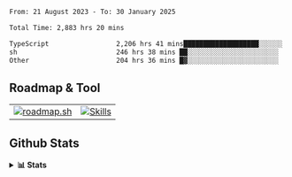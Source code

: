 <!--START_SECTION:waka-->

```txt
From: 21 August 2023 - To: 30 January 2025

Total Time: 2,883 hrs 20 mins

TypeScript                 2,206 hrs 41 mins███████████████████░░░░░░   76.53 %
sh                         246 hrs 38 mins ██░░░░░░░░░░░░░░░░░░░░░░░   08.55 %
Other                      204 hrs 36 mins █▓░░░░░░░░░░░░░░░░░░░░░░░   07.10 %
```

<!--END_SECTION:waka-->

## Roadmap & Tool
<table align="center">
  <tr>
    <td>
      <a href="https://roadmap.sh">
        <img src="https://roadmap.sh/card/tall/6505f3e78dfc79db2fff8e3e?variant=dark" alt="roadmap.sh" />
      </a>
    </td>
    <td>
      <a href="https://github.com/chaninlaw">
        <img src="https://skillicons.dev/icons?i=js,typescript,nodejs,nestjs,react,next,astro,html,css,tailwind,postgres,prisma,docker,git,rust,go&perline=7&theme=dark" alt="Skills" />
      </a>
    </td>
  </tr>
</table>

## Github Stats
<details close>
  <summary><b>📊 Stats</b></summary>
  <div align="center">
    
<picture>
  <source
    srcset="https://github-readme-stats.vercel.app/api?username=chaninlaw&show_icons=true&theme=dark"
    media="(prefers-color-scheme: dark)"
  />
  <source
    srcset="https://github-readme-stats.vercel.app/api?username=chaninlaw&show_icons=true"
    media="(prefers-color-scheme: light), (prefers-color-scheme: no-preference)"
  />
  <img src="https://github-readme-stats.vercel.app/api?username=chaninlaw&show_icons=true" />
</picture>
    
<picture>
  <source
    srcset="https://github-readme-stats.vercel.app/api/top-langs/?username=chaninlaw&layout=donut&theme=dark"
    media="(prefers-color-scheme: dark)"
  />
  <source
    srcset="https://github-readme-stats.vercel.app/api/top-langs/?username=chaninlaw&layout=donut"
    media="(prefers-color-scheme: light), (prefers-color-scheme: no-preference)"
  />
  <img src="https://github-readme-stats.vercel.app/api/top-langs/?username=chaninlaw&layout=donut" />
</picture>
    
  </div>
  
</details>

